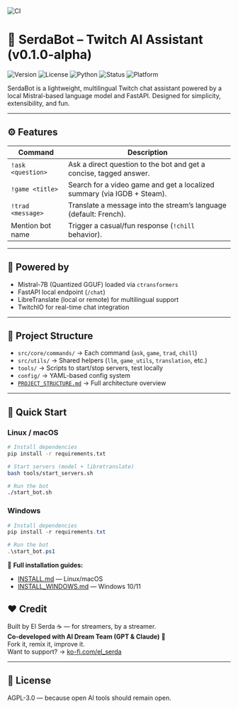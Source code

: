 ![CI](https://github.com/ElSerda/SerdaBot/actions/workflows/ci.yml/badge.svg)

# 🤖 SerdaBot – Twitch AI Assistant (v0.1.0-alpha)

![Version](https://img.shields.io/badge/version-v0.1.0--alpha-orange)
![License](https://img.shields.io/badge/license-AGPL--v3-blue)
![Python](https://img.shields.io/badge/python-3.10+-blue)
![Status](https://img.shields.io/badge/status-Alpha-yellow)
![Platform](https://img.shields.io/badge/platform-Windows%20%7C%20Linux%20%7C%20macOS-lightgrey)

SerdaBot is a lightweight, multilingual Twitch chat assistant powered by a local Mistral-based language model and FastAPI. Designed for simplicity, extensibility, and fun.

---

## ⚙️ Features

| Command | Description |
|--------|-------------|
| `!ask <question>` | Ask a direct question to the bot and get a concise, tagged answer. |
| `!game <title>` | Search for a video game and get a localized summary (via IGDB + Steam). |
| `!trad <message>` | Translate a message into the stream’s language (default: French). |
| Mention bot name | Trigger a casual/fun response (`!chill` behavior). |

---

## 🧠 Powered by

- Mistral-7B (Quantized GGUF) loaded via `ctransformers`
- FastAPI local endpoint (`/chat`)
- LibreTranslate (local or remote) for multilingual support
- TwitchIO for real-time chat integration

---

## 📁 Project Structure

- `src/core/commands/` → Each command (`ask`, `game`, `trad`, `chill`)
- `src/utils/` → Shared helpers (`llm`, `game_utils`, `translation`, etc.)
- `tools/` → Scripts to start/stop servers, test locally
- `config/` → YAML-based config system
- [`PROJECT_STRUCTURE.md`](./PROJECT_STRUCTURE.md) → Full architecture overview

---

## 🚀 Quick Start

### Linux / macOS

```bash
# Install dependencies
pip install -r requirements.txt

# Start servers (model + libretranslate)
bash tools/start_servers.sh

# Run the bot
./start_bot.sh
```

### Windows

```powershell
# Install dependencies
pip install -r requirements.txt

# Run the bot
.\start_bot.ps1
```

📖 **Full installation guides:**
- [INSTALL.md](INSTALL.md) — Linux/macOS
- [INSTALL_WINDOWS.md](INSTALL_WINDOWS.md) — Windows 10/11

## ❤️ Credit

Built by El Serda ☕ — for streamers, by a streamer.  
**Co-developed with AI Dream Team (GPT & Claude)** 🤖  
Fork it, remix it, improve it.  
Want to support? → [ko-fi.com/el_serda](https://ko-fi.com/el_serda)

---

## 📄 License

AGPL-3.0 — because open AI tools should remain open.
